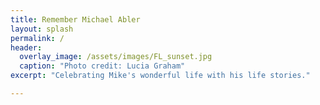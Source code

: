 ```yaml
---
title: Remember Michael Abler
layout: splash
permalink: /
header:
  overlay_image: /assets/images/FL_sunset.jpg
  caption: "Photo credit: Lucia Graham"
excerpt: "Celebrating Mike's wonderful life with his life stories."

---
```

